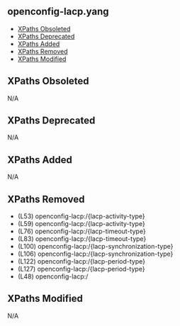## openconfig-lacp.yang

- [XPaths Obsoleted](#xpaths-obsoleted)
- [XPaths Deprecated](#xpaths-deprecated)
- [XPaths Added](#xpaths-added)
- [XPaths Removed](#xpaths-removed)
- [XPaths Modified](#xpaths-modified)

## XPaths Obsoleted

N/A

## XPaths Deprecated

N/A

## XPaths Added

N/A

## XPaths Removed

- (L53)	openconfig-lacp:/{lacp-activity-type}
- (L59)	openconfig-lacp:/{lacp-activity-type}
- (L76)	openconfig-lacp:/{lacp-timeout-type}
- (L83)	openconfig-lacp:/{lacp-timeout-type}
- (L100)	openconfig-lacp:/{lacp-synchronization-type}
- (L106)	openconfig-lacp:/{lacp-synchronization-type}
- (L122)	openconfig-lacp:/{lacp-period-type}
- (L127)	openconfig-lacp:/{lacp-period-type}
- (L48)	openconfig-lacp:/

## XPaths Modified

N/A

